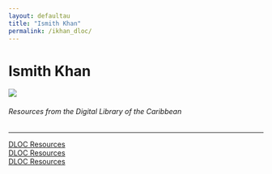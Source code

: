 ```yaml
---
layout: defaultau
title: "Ismith Khan"
permalink: /ikhan_dloc/
---
```

<!-- partial:index.partial.html -->
<div class="content">
    <h1>Ismith Khan</h1>
    <div class="quote">
        <div><img src="https://www.peepaltreepress.com/sites/default/files/styles/author_large/public/Ismith%20Khan.jpg" class="logo"></div>
    </div>
    <body>
    <h6>Resources from the Digital Library of the Caribbean</h6><hr> 
        <a href="https://www.dloc.com/AA00030709/00001/images" target="_blank">DLOC Resources</a><br>
        <a href="https://www.dloc.com/UF00099208/00054/images" target="_blank">DLOC Resources</a><br>
        <a href="https://www.dloc.com/AA00068846/00003/pdf" target="_blank">DLOC Resources</a><br>
    </body> 
          </div>
  <!-- partial -->
<script src='https://cdnjs.cloudflare.com/ajax/libs/jquery/3.1.1/jquery.min.js'></script><script  src="{{ site.baseurl }}/assets/js/authorscript.js"></script>